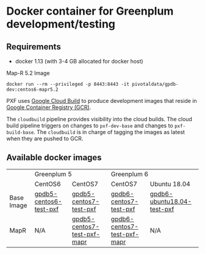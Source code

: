 # Docker container for Greenplum development/testing

## Requirements

- docker 1.13 (with 3-4 GB allocated for docker host)

Map-R 5.2 Image
```
docker run --rm --privileged -p 8443:8443 -it pivotaldata/gpdb-dev:centos6-mapr5.2
```

PXF uses [Google Cloud Build](https://cloud.google.com/cloud-build) to produce
development images that reside in
[Google Container Registry (GCR)](https://cloud.google.com/container-registry).

The `cloudbuild` pipeline provides visibility into the cloud builds. The cloud
build pipeline triggers on changes to `pxf-dev-base` and changes to
`pxf-build-base`. The `cloudbuild` is in charge of tagging the images as latest
when they are pushed to GCR.

## Available docker images

<table>
  <tr>
    <td>&nbsp;</td>
    <td colspan="2">Greenplum 5</td>
    <td colspan="2">Greenplum 6</td>
  </tr>
  <tr>
    <td>&nbsp;</td>
    <td>CentOS6</td>
    <td>CentOS7</td>
    <td>CentOS7</td>
    <td>Ubuntu 18.04</td>
  </tr>
  <tr>
    <td>Base Image</td>
    <td> <a href="https://console.cloud.google.com/gcr/images/${PROJECT_ID}/GLOBAL/gpdb-pxf-dev/gpdb5-centos6-test-pxf">gpdb5-centos6-test-pxf</a> </td>
    <td> <a href="https://console.cloud.google.com/gcr/images/${PROJECT_ID}/GLOBAL/gpdb-pxf-dev/gpdb5-centos7-test-pxf">gpdb5-centos7-test-pxf</a> </td>
    <td> <a href="https://console.cloud.google.com/gcr/images/${PROJECT_ID}/GLOBAL/gpdb-pxf-dev/gpdb6-centos7-test-pxf">gpdb6-centos7-test-pxf</a> </td>
    <td> <a href="https://console.cloud.google.com/gcr/images/${PROJECT_ID}/GLOBAL/gpdb-pxf-dev/gpdb6-ubuntu18.04-test-pxf">gpdb6-ubuntu18.04-test-pxf</a> </td>
  </tr>
  <tr>
    <td>MapR</td>
    <td> N/A </td>
    <td> <a href="https://console.cloud.google.com/gcr/images/${PROJECT_ID}/GLOBAL/gpdb-pxf-dev/gpdb5-centos7-test-pxf-mapr">gpdb5-centos7-test-pxf-mapr</a> </td>
    <td> <a href="https://console.cloud.google.com/gcr/images/${PROJECT_ID}/GLOBAL/gpdb-pxf-dev/gpdb6-centos7-test-pxf-mapr">gpdb6-centos7-test-pxf-mapr</a> </td>
    <td> N/A </td>
  </tr>
</table>